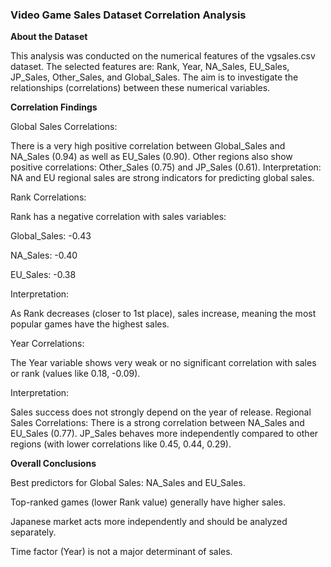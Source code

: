 ### Video Game Sales Dataset Correlation Analysis

**About the Dataset**

This analysis was conducted on the numerical features of the vgsales.csv dataset. The selected features are:
Rank, Year, NA_Sales, EU_Sales, JP_Sales, Other_Sales, and Global_Sales.
The aim is to investigate the relationships (correlations) between these numerical variables.

**Correlation Findings**

Global Sales Correlations:

There is a very high positive correlation between Global_Sales and NA_Sales (0.94) as well as EU_Sales (0.90).
Other regions also show positive correlations: Other_Sales (0.75) and JP_Sales (0.61).
Interpretation: NA and EU regional sales are strong indicators for predicting global sales.

Rank Correlations:

Rank has a negative correlation with sales variables:

Global_Sales: -0.43

NA_Sales: -0.40

EU_Sales: -0.38

Interpretation:

As Rank decreases (closer to 1st place), sales increase, meaning the most popular games have the highest sales.

Year Correlations:

The Year variable shows very weak or no significant correlation with sales or rank (values like 0.18, -0.09).

Interpretation:

Sales success does not strongly depend on the year of release.
Regional Sales Correlations:
There is a strong correlation between NA_Sales and EU_Sales (0.77).
JP_Sales behaves more independently compared to other regions (with lower correlations like 0.45, 0.44, 0.29).

**Overall Conclusions**

Best predictors for Global Sales: NA_Sales and EU_Sales.

Top-ranked games (lower Rank value) generally have higher sales.

Japanese market acts more independently and should be analyzed separately.

Time factor (Year) is not a major determinant of sales.
